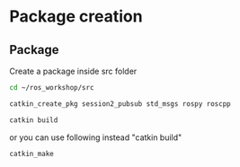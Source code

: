 # Package creation


## Package

Create a package inside src folder

```sh
cd ~/ros_workshop/src
```
```sh
catkin_create_pkg session2_pubsub std_msgs rospy roscpp
```
```sh
catkin build
```
or you can use following instead "catkin build"
```sh
catkin_make
```